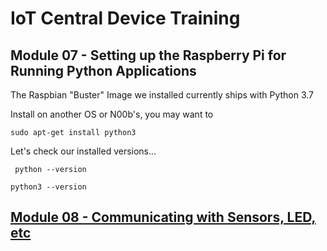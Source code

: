 # IoT Central Device Training
## Module 07 - Setting up the Raspberry Pi for Running Python Applications

The Raspbian "Buster" Image we installed currently ships with Python 3.7

Install on another OS or N00b's, you may want to 

```
sudo apt-get install python3
```

Let's check our installed versions...

```
 python --version
 ```

```
python3 --version
```

## [Module 08 - Communicating with Sensors, LED, etc](../Module08/README.md)